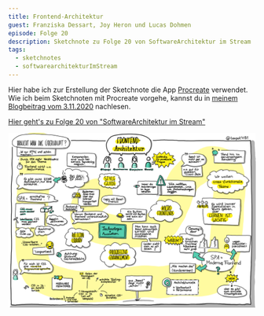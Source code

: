 ```yaml
---
title: Frontend-Architektur
guest: Franziska Dessart, Joy Heron und Lucas Dohmen
episode: Folge 20
description: Sketchnote zu Folge 20 von SoftwareArchitektur im Stream
tags:
  - sketchnotes
  - softwarearchitekturImStream
---
```


Hier habe ich zur Erstellung der Sketchnote die App [Procreate](https://procreate.art/) verwendet.
Wie ich beim Sketchnoten mit Procreate vorgehe, kannst du in [meinem Blogbeitrag vom 3.11.2020](/blog/2020-11-03_sketchnotes_mit_procreate/) nachlesen.

[Hier geht's zu Folge 20 von "SoftwareArchitektur im Stream"](https://software-architektur.tv/folge20.html)

![Sketchnote zu Folge 20](/img/sketchnotes/2020-10-02_frontendarchitektur.png)

